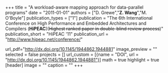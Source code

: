 +++
title = "A workload-aware mapping approach for data-parallel programs"
date = "2011-01-01"
authors = ["D. Grewe","**Z. Wang**","M. O'Boyle"]
publication_types = ["1"]
publication = "The 6th International Conference on High Performance and Embedded Architectures and Compilers (**HiPEAC**)(~~Highest ranked paper in double-blind review process~~)"
publication_short = "HiPEAC '11"
publication_url = "http://www.hipeac.net/conference/"

url_pdf="http://dx.doi.org/10.1145/1944862.1944881"
image_preview = ""
selected = false
projects = []
url_custom = [{name = "DOI", url = "http://dx.doi.org/10.1145/1944862.1944881"}]
math = true
highlight = true
[header]
image = ""
caption = ""
+++

